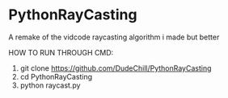 # PythonRayCasting
A remake of the vidcode raycasting algorithm i made but better

HOW TO RUN THROUGH CMD:
1) git clone https://github.com/DudeChill/PythonRayCasting
2) cd PythonRayCasting
3) python raycast.py
